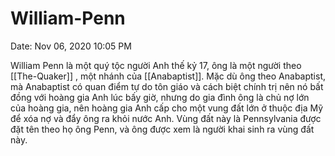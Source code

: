 # William-Penn

Date: Nov 06, 2020 10:05 PM

William Penn là một quý tộc người Anh thế kỷ 17, ông là một người theo [[The-Quaker]] , một nhánh của [[Anabaptist]]. Mặc dù ông theo Anabaptist, mà Anabaptist có quan điểm tự do tôn giáo và cách biệt chính trị nên nó bất đồng với hoàng gia Anh lúc bấy giờ, nhưng do gia đình ông là chủ nợ lớn của hoàng gia, nên hoàng gia Anh cấp cho một vung đất lớn ở thuộc địa Mỹ để xóa nợ và đẩy ông ra khỏi nước Anh. Vùng đất này là Pennsylvania được đặt tên theo họ ông Penn, và ông được xem là người khai sinh ra vùng đất này.